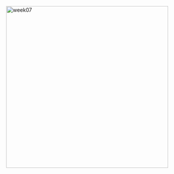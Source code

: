 <img width="439" alt="week07" src="https://user-images.githubusercontent.com/80368992/114438235-73b45d80-9c02-11eb-98dc-ccca720b32a0.PNG">
